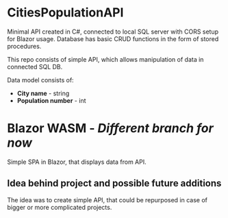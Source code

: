 # CitiesPopulationAPI
Minimal API created in C#, connected to local SQL server with CORS setup for Blazor usage.
Database has basic CRUD functions in the form of stored procedures.

This repo consists of simple API, which allows manipulation of data in connected SQL DB.

Data model consists of:
- **City name** - string
- **Population number** - int

# Blazor WASM - *Different branch for now*
Simple SPA in Blazor, that displays data from API.



## Idea behind project and possible future additions
The idea was to create simple API, that could be repurposed in case of bigger or more complicated projects.
